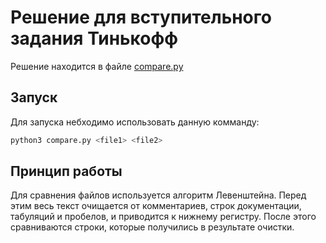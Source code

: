 # Решение для вступительного задания Тинькофф

Решение находится в файле [compare.py](/compare.py)

## Запуск

Для запуска небходимо использовать данную комманду:

```bash
python3 compare.py <file1> <file2>
```

## Принцип работы

Для сравнения файлов используется алгоритм Левенштейна. Перед этим весь текст очищается от комментариев, строк документации, табуляций и пробелов, и приводится к нижнему регистру. После этого сравниваются строки, которые получились в результате очистки.
